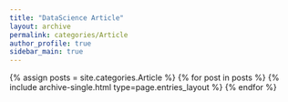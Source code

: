 ```yaml
---
title: "DataScience Article"
layout: archive
permalink: categories/Article
author_profile: true
sidebar_main: true
---
```



{% assign posts = site.categories.Article %}
{% for post in posts %} 
  {% include archive-single.html type=page.entries_layout %} 
{% endfor %}
